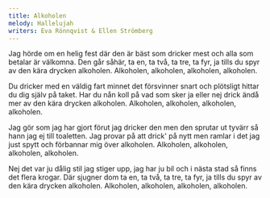 ```yaml
---
title: Alkoholen
melody: Hallelujah
writers: Eva Rönnqvist & Ellen Strömberg
---
```


Jag hörde om en helig fest
där den är bäst som dricker mest
och alla som betalar är välkomna.
Den går såhär, ta en, ta två,
ta tre, ta fyr, ja tills du spyr
av den kära drycken alkoholen.
Alkoholen, alkoholen, alkoholen, alkoholen.

Du dricker med en väldig fart
minnet det försvinner snart
och plötsligt hittar du dig själv på taket.
Har du nån koll på vad som sker
ja eller nej drick ändå mer
av den kära drycken alkoholen.
Alkoholen, alkoholen, alkoholen, alkoholen.

Jag gör som jag har gjort förut
jag dricker den men den sprutar ut
tyvärr så hann jag ej till toaletten.
Jag provar på att drick' på nytt
men ramlar i det jag just spytt
och förbannar mig över alkoholen.
Alkoholen, alkoholen, alkoholen, alkoholen.

Nej det var ju dålig stil
jag stiger upp, jag har ju bil
och i nästa stad så finns det flera krogar.
Där sjugner dom ta en, ta två,
ta tre, ta fyr, ja tills du spyr
av den kära drycken alkoholen.
Alkoholen, alkoholen, alkoholen, alkoholen.
